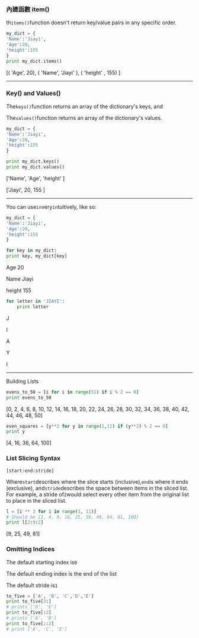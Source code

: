 ### 內建函數 item\(\)

th`items()`function doesn't return key/value pairs in any specific order. 

```python
my_dict = {
'Name':'Jiayi',
'Age':20,
'height':155
}
print my_dict.items()
```

\[\( 'Age', 20\), \( 'Name', 'Jiayi' \), \( 'height' , 155\) \] 

---

### Key\(\) and Values\(\)

The`keys()`function returns an array of the dictionary's keys, and

The`values()`function returns an array of the dictionary's values.

```python
my_dict = {
'Name':'Jiayi',
'Age':20,
'height':155
}

print my_dict.keys()
print my_dict.values()
```

   \['Name', 'Age', 'height' \]

  \['Jiayi', 20, 155 \]

---

You can use`in`very`in`tuitively, like so:

```python
my_dict = {
'Name':'Jiayi',
'Age':20,
'height':155
}

for key in my_dict:
print key, my_dict[key]
```

Age 20 

Name Jiayi

height 155   

```python
for letter in 'JIAYI':
    print letter
```

J

I

A

Y

I

---

Building Lists

```python
evens_to_50 = [i for i in range(51) if i % 2 == 0]
print evens_to_50
```

\[0, 2, 4, 6, 8, 10, 12, 14, 16, 18, 20, 22, 24, 26, 28, 30, 32, 34, 36, 38, 40, 42, 44, 46, 48, 50\]

```python
even_squares = [y**2 for y in range(1,11) if (y**2) % 2 == 0]
print y
```

\[4, 16, 36, 64, 100\]

### List Slicing Syntax

```
[start:end:stride]
```

Where`start`describes where the slice starts \(inclusive\),`end`is where it ends \(exclusive\), and`stride`describes the space between items in the sliced list. For example, a stride of`2`would select every other item from the original list to place in the sliced list.

```python
l = [i ** 2 for i in range(1, 11)]
# Should be [1, 4, 9, 16, 25, 36, 49, 64, 81, 100]
print l[2:9:2]
```

\[9, 25, 49, 81\]

### Omitting Indices

The default starting index is`0`

The default ending index is the end of the list

The default stride is`1`

```py
to_five = ['A', 'B', 'C','D','E']
print to_five[3:]
# prints ['D', 'E'] 
print to_five[:2]
# prints ['A', 'B']
print to_five[::2]
# print ['A', 'C', 'E']
```

















